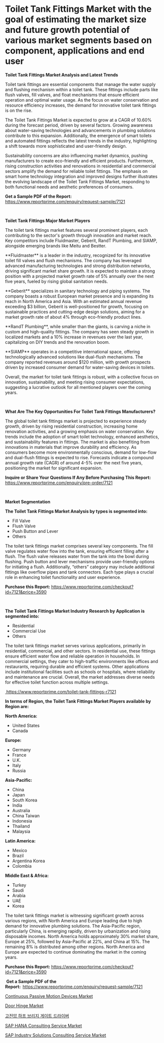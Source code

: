 <p><h1>Toilet Tank Fittings Market with the goal of estimating the market size and future growth potential of various market segments based on component, applications and end user</h1></p><p><strong>Toilet Tank Fittings Market Analysis and Latest Trends</strong></p>
<p><p>Toilet tank fittings are essential components that manage the water supply and flushing mechanism within a toilet tank. These fittings include parts like flush valves, fill valves, and float mechanisms that ensure efficient operation and optimal water usage. As the focus on water conservation and resource efficiency increases, the demand for innovative toilet tank fittings is on the rise. </p><p>The Toilet Tank Fittings Market is expected to grow at a CAGR of 10.60% during the forecast period, driven by several factors. Growing awareness about water-saving technologies and advancements in plumbing solutions contribute to this expansion. Additionally, the emergence of smart toilets and automated fittings reflects the latest trends in the industry, highlighting a shift towards more sophisticated and user-friendly design. </p><p>Sustainability concerns are also influencing market dynamics, pushing manufacturers to create eco-friendly and efficient products. Furthermore, rising construction activities and renovations in residential and commercial sectors amplify the demand for reliable toilet fittings. The emphasis on smart home technology integration and improved designs further illustrates the evolving landscape of the Toilet Tank Fittings Market, responding to both functional needs and aesthetic preferences of consumers.</p></p>
<p><strong>Get a Sample PDF of the Report:&nbsp;</strong> <a href="https://www.reportprime.com/enquiry/request-sample/7121?utm_campaign=123&utm_medium=2&utm_source=Github&utm_content=ia&utm_term=28112024&utm_id=toilet-tank-fittings">https://www.reportprime.com/enquiry/request-sample/7121</a></p>
<p>&nbsp;</p>
<p><strong>Toilet Tank Fittings Major Market Players</strong></p>
<p><p>The toilet tank fittings market features several prominent players, each contributing to the sector's growth through innovation and market reach. Key competitors include Fluidmaster, Geberit, RandT Plumbing, and SIAMP, alongside emerging brands like Meitu and Bestter.</p><p>**Fluidmaster** is a leader in the industry, recognized for its innovative toilet fill valves and flush mechanisms. The company has leveraged advanced manufacturing technologies and strong distribution networks, driving significant market share growth. It is expected to maintain a strong position with a projected market growth rate of 5% annually over the next five years, fueled by rising global sanitation needs.</p><p>**Geberit** specializes in sanitary technology and piping systems. The company boasts a robust European market presence and is expanding its reach in North America and Asia. With an estimated annual revenue exceeding $3 billion, Geberit is well-positioned for growth, focusing on sustainable practices and cutting-edge design solutions, aiming for a market growth rate of about 4% through eco-friendly product lines.</p><p>**RandT Plumbing**, while smaller than the giants, is carving a niche in custom and high-quality fittings. The company has seen steady growth in localized markets and a 10% increase in revenues over the last year, capitalizing on DIY trends and the renovation boom.</p><p>**SIAMP** operates in a competitive international space, offering technologically advanced solutions like dual-flush mechanisms. The company reported revenues around $120 million, with growth prospects driven by increased consumer demand for water-saving devices in toilets.</p><p>Overall, the market for toilet tank fittings is robust, with a collective focus on innovation, sustainability, and meeting rising consumer expectations, suggesting a lucrative outlook for all mentioned players over the coming years.</p></p>
<p>&nbsp;</p>
<p><strong>What Are The Key Opportunities For Toilet Tank Fittings Manufacturers?</strong></p>
<p><p>The global toilet tank fittings market is projected to experience steady growth, driven by rising residential construction, increasing home renovation activities, and a growing emphasis on water conservation. Key trends include the adoption of smart toilet technology, enhanced aesthetics, and sustainability features in fittings. The market is also benefiting from innovations in materials that improve durability and efficiency. As consumers become more environmentally conscious, demand for low-flow and dual-flush fittings is expected to rise. Forecasts indicate a compound annual growth rate (CAGR) of around 4-5% over the next five years, positioning the market for significant expansion.</p></p>
<p><strong>Inquire or Share Your Questions If Any Before Purchasing This Report:</strong> <a href="https://www.reportprime.com/enquiry/pre-order/7121?utm_campaign=123&utm_medium=2&utm_source=Github&utm_content=ia&utm_term=28112024&utm_id=toilet-tank-fittings">https://www.reportprime.com/enquiry/pre-order/7121</a></p>
<p>&nbsp;</p>
<p><strong>Market Segmentation</strong></p>
<p><strong>The Toilet Tank Fittings Market Analysis by types is segmented into:</strong></p>
<p><ul><li>Fill Valve</li><li>Flush Valve</li><li>Push Button and Lever</li><li>Others</li></ul></p>
<p><p>The toilet tank fittings market comprises several key components. The fill valve regulates water flow into the tank, ensuring efficient filling after a flush. The flush valve releases water from the tank into the bowl during flushing. Push button and lever mechanisms provide user-friendly options for initiating a flush. Additionally, “others” category may include additional fittings like overflow pipes and tank connectors. Each type plays a crucial role in enhancing toilet functionality and user experience.</p></p>
<p><strong>Purchase this Report:&nbsp;</strong><a href="https://www.reportprime.com/checkout?id=7121&price=3590&utm_campaign=123&utm_medium=2&utm_source=Github&utm_content=ia&utm_term=28112024&utm_id=toilet-tank-fittings">https://www.reportprime.com/checkout?id=7121&price=3590</a></p>
<p>&nbsp;</p>
<p><strong>The Toilet Tank Fittings Market Industry Research by Application is segmented into:</strong></p>
<p><ul><li>Residential</li><li>Commercial Use</li><li>Others</li></ul></p>
<p><p>The toilet tank fittings market serves various applications, primarily in residential, commercial, and other sectors. In residential use, these fittings ensure efficient water flow and reliable operation in households. In commercial settings, they cater to high-traffic environments like offices and restaurants, requiring durable and efficient systems. Other applications include institutional facilities such as schools or hospitals, where reliability and maintenance are crucial. Overall, the market addresses diverse needs for effective toilet function across multiple settings.</p></p>
<p><a href="https://www.reportprime.com/toilet-tank-fittings-r7121?utm_campaign=123&utm_medium=2&utm_source=Github&utm_content=ia&utm_term=28112024&utm_id=toilet-tank-fittings">&nbsp;https://www.reportprime.com/toilet-tank-fittings-r7121</a></p>
<p><strong>In terms of Region, the Toilet Tank Fittings Market Players available by Region are:</strong></p>
<p>
    <p> <strong> North America: </strong>
        <ul>
            <li>United States</li>
            <li>Canada</li>
        </ul>
        </p> 
    <p> <strong> Europe: </strong>
        <ul>
            <li>Germany</li>
            <li>France</li>
            <li>U.K.</li>
            <li>Italy</li>
            <li>Russia</li>
        </ul>
        </p> 
    <p> <strong> Asia-Pacific: </strong>
        <ul>
            <li>China</li>
            <li>Japan</li>
            <li>South Korea</li>
            <li>India</li>
            <li>Australia</li>
            <li>China Taiwan</li>
            <li>Indonesia</li>
            <li>Thailand</li>
            <li>Malaysia</li>
        </ul>
        </p> 
    <p> <strong> Latin America: </strong>
        <ul>
            <li>Mexico</li>
            <li>Brazil</li>
            <li>Argentina Korea</li>
            <li>Colombia</li>
        </ul>
        </p> 
    <p> <strong> Middle East & Africa: </strong>
        <ul>
            <li>Turkey</li>
            <li>Saudi</li>
            <li>Arabia</li>
            <li>UAE</li>
            <li>Korea</li>
        </ul>
    </p>
    </p>
<p><p>The toilet tank fittings market is witnessing significant growth across various regions, with North America and Europe leading due to high demand for innovative plumbing solutions. The Asia-Pacific region, particularly China, is emerging rapidly, driven by urbanization and rising disposable incomes. North America holds approximately 30% market share, Europe at 25%, followed by Asia-Pacific at 22%, and China at 15%. The remaining 8% is distributed among other regions. North America and Europe are expected to continue dominating the market in the coming years.</p></p>
<p><strong>Purchase this Report: </strong><a href="https://www.reportprime.com/checkout?id=7121&price=3590&utm_campaign=123&utm_medium=2&utm_source=Github&utm_content=ia&utm_term=28112024&utm_id=toilet-tank-fittings">https://www.reportprime.com/checkout?id=7121&price=3590</a></p>
<p>&nbsp;<strong>Get a Sample PDF of the Report:&nbsp;&nbsp;</strong><a href="https://www.reportprime.com/enquiry/request-sample/7121?utm_campaign=123&utm_medium=2&utm_source=Github&utm_content=ia&utm_term=28112024&utm_id=toilet-tank-fittings">https://www.reportprime.com/enquiry/request-sample/7121</a></p>
<p><strong></strong></p>
<p><p><a href="https://www.linkedin.com/pulse/continuous-passive-motion-devices-market-in-depth-report-size-tj8fe?utm_campaign=123&utm_medium=2&utm_source=Github&utm_content=ia&utm_term=28112024&utm_id=toilet-tank-fittings">Continuous Passive Motion Devices Market</a></p><p><a href="https://github.com/luckyshygirl/Market-Research-Report-List-6/blob/main/door-hinge-market.md?utm_campaign=123&utm_medium=2&utm_source=Github&utm_content=ia&utm_term=28112024&utm_id=toilet-tank-fittings">Door Hinge Market</a></p><p><a href="https://github.com/laholand/Market-Research-Report-List-6/blob/main/965844926104.md?utm_campaign=123&utm_medium=2&utm_source=Github&utm_content=ia&utm_term=28112024&utm_id=toilet-tank-fittings">고전압 하프 브리지 게이트 드라이버</a></p><p><a href="https://issuu.com/reportprime-2/docs/sap-hana-consulting-service-market-_caaa31d8f1898e?utm_campaign=123&utm_medium=2&utm_source=Github&utm_content=ia&utm_term=28112024&utm_id=toilet-tank-fittings">SAP HANA Consulting Service Market</a></p><p><a href="https://issuu.com/reportprime-2/docs/sap-industry-solutions-consulting-s_d368956730ee91?utm_campaign=123&utm_medium=2&utm_source=Github&utm_content=ia&utm_term=28112024&utm_id=toilet-tank-fittings">SAP Industry Solutions Consulting Service Market</a></p></p>